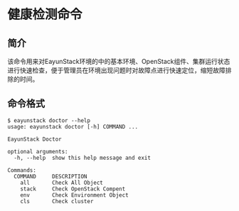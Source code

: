 # 健康检测命令

## 简介

该命令用来对EayunStack环境的中的基本环境、OpenStack组件、集群运行状态进行快速检查，便于管理员在环境出现问题时对故障点进行快速定位，缩短故障排除的时间。

## 命令格式

```
$ eayunstack doctor --help
usage: eayunstack doctor [-h] COMMAND ...

EayunStack Doctor

optional arguments:
  -h, --help  show this help message and exit

Commands:
  COMMAND     DESCRIPTION
    all       Check All Object
    stack     Check OpenStack Compent
    env       Check Environment Object
    cls       Check cluster
```

